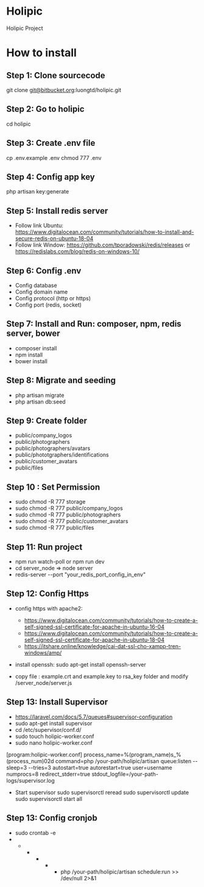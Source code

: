 # Holipic
Holipic Project
# How to install

## Step 1: Clone sourcecode
git clone git@bitbucket.org:luongtd/holipic.git

## Step 2: Go to holipic
cd holipic

## Step 3: Create .env file
cp .env.example .env
chmod 777 .env

## Step 4: Config app key
php artisan key:generate

## Step 5: Install redis server
+ Follow link Ubuntu: https://www.digitalocean.com/community/tutorials/how-to-install-and-secure-redis-on-ubuntu-18-04
+ Follow link Window: https://github.com/tporadowski/redis/releases or https://redislabs.com/blog/redis-on-windows-10/

## Step 6: Config .env
+ Config database
+ Config domain name
+ Config protocol (http or https)
+ Config port (redis, socket)

## Step 7: Install and Run: composer, npm, redis server, bower 
+ composer install
+ npm install
+ bower install

## Step 8: Migrate and seeding 
+ php artisan migrate
+ php artisan db:seed

## Step 9: Create folder
+ public/company_logos
+ public/photographers
+ public/photographers/avatars
+ public/phototgraphers/identifications
+ public/customer_avatars
+ public/files

## Step 10 : Set Permission
+ sudo chmod -R 777 storage
+ sudo chmod -R 777 public/company_logos
+ sudo chmod -R 777 public/photographers
+ sudo chmod -R 777 public/customer_avatars
+ sudo chmod -R 777 public/files

## Step 11: Run project
+ npm run watch-poll or npm run dev
+ cd server_node => node server
+ redis-server --port "your_redis_port_config_in_env"

## Step 12: Config Https
+ config https with apache2: 
    * https://www.digitalocean.com/community/tutorials/how-to-create-a-self-signed-ssl-certificate-for-apache-in-ubuntu-16-04
    * https://www.digitalocean.com/community/tutorials/how-to-create-a-self-signed-ssl-certificate-for-apache-in-ubuntu-18-04
    * https://itshare.online/knowledge/cai-dat-ssl-cho-xampp-tren-windows/amp/

+ install openssh: sudo apt-get install openssh-server
+ copy file : example.crt and example.key to rsa_key folder and modify /server_node/server.js

## Step 13: Install Supervisor
+ https://laravel.com/docs/5.7/queues#supervisor-configuration
+ sudo apt-get install supervisor
+ cd /etc/supervisor/conf.d/
+ sudo touch holipic-worker.conf
+ sudo nano holipic-worker.conf

[program:holipic-worker.conf]
process_name=%(program_name)s_%(process_num)02d
command=php /your-path/holipic/artisan queue:listen --sleep=3 --tries=3
autostart=true
autorestart=true
user=username
numprocs=8
redirect_stderr=true
stdout_logfile=/your-path-logs/supervisor.log

+ Start supervisor
sudo supervisorctl reread
sudo supervisorctl update
sudo supervisorctl start all

## Step 13: Config cronjob
+ sudo crontab -e
+ * * * * * php /your-path/holipic/artisan schedule:run >> /dev/null 2>&1
